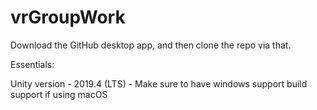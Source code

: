 # vrGroupWork

Download the GitHub desktop app, and then clone the repo via that. 

Essentials:

Unity version - 2019.4 (LTS)
	- Make sure to have windows support build support if using macOS
